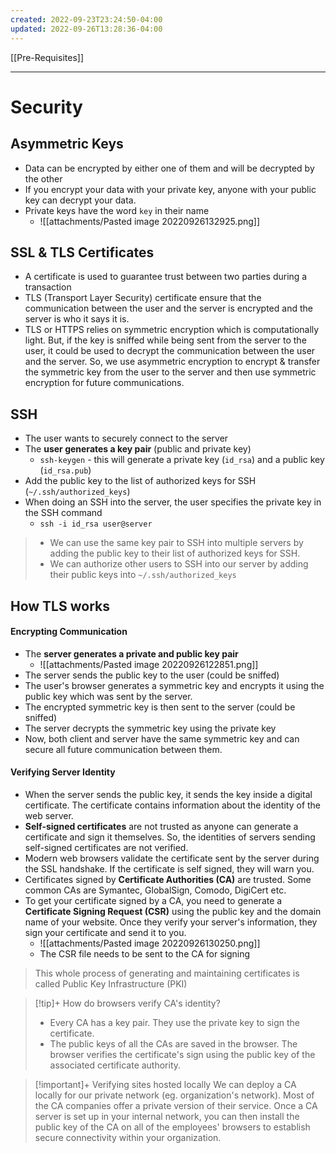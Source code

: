 ```yaml
---
created: 2022-09-23T23:24:50-04:00
updated: 2022-09-26T13:28:36-04:00
---
```

[[Pre-Requisites]]

---
# Security

##  Asymmetric Keys
- Data can be encrypted by either one of them and will be decrypted by the other
- If you encrypt your data with your private key, anyone with your public key can decrypt your data.
- Private keys have the word `key` in their name
	- ![[attachments/Pasted image 20220926132925.png]]

## SSL & TLS Certificates
- A certificate is used to guarantee trust between two parties during a transaction
- TLS (Transport Layer Security) certificate ensure that the communication between the user and the server is encrypted and the server is who it says it is.
- TLS or HTTPS relies on symmetric encryption which is computationally light. But, if the key is sniffed while being sent from the server to the user, it could be used to decrypt the communication between the user and the server. So, we use asymmetric encryption to encrypt & transfer the symmetric key from the user to the server and then use symmetric encryption for future communications.

## SSH
- The user wants to securely connect to the server
- The **user generates a key pair** (public and private key)
	- `ssh-keygen` - this will generate a private key (`id_rsa`) and a public key (`id_rsa.pub`)
- Add the public key to the list of authorized keys for SSH (`~/.ssh/authorized_keys`)
- When doing an SSH into the server, the user specifies the private key in the SSH command
	- `ssh -i id_rsa user@server`

> - We can use the same key pair to SSH into multiple servers by adding the public key to their list of authorized keys for SSH.
> - We can authorize other users to SSH into our server by adding their public keys into `~/.ssh/authorized_keys`

## How TLS works
#### Encrypting Communication
- The **server generates a private and public key pair**
	- ![[attachments/Pasted image 20220926122851.png]]
- The server sends the public key to the user (could be sniffed)
- The user's browser generates a symmetric key and encrypts it using the public key which was sent by the server.
- The encrypted symmetric key is then sent to the server (could be sniffed)
- The server decrypts the symmetric key using the private key
- Now, both client and server have the same symmetric key and can secure all future communication between them.

#### Verifying Server Identity
- When the server sends the public key, it sends the key inside a digital certificate. The certificate contains information about the identity of the web server. 
- **Self-signed certificates** are not trusted as anyone can generate a certificate and sign it themselves. So, the identities of servers sending self-signed certificates are not verified.
- Modern web browsers validate the certificate sent by the server during the SSL handshake. If the certificate is self signed, they will warn you.
- Certificates signed by **Certificate Authorities (CA)** are trusted. Some common CAs are Symantec, GlobalSign, Comodo, DigiCert etc.
- To get your certificate signed by a CA, you need to generate a **Certificate Signing Request (CSR)** using the public key and the domain name of your website. Once they verify your server's information, they sign your certificate and send it to you.
	- ![[attachments/Pasted image 20220926130250.png]]
	- The CSR file needs to be sent to the CA for signing

> This whole process of generating and maintaining certificates is called Public Key Infrastructure (PKI)

> [!tip]+ How do browsers verify CA's identity?
> - Every CA has a key pair. They use the private key to sign the certificate.
> - The public keys of all the CAs are saved in the browser. The browser verifies the certificate's sign using the public key of the associated  certificate authority.

> [!important]+ Verifying sites hosted locally
> We can deploy a CA locally for our private network (eg. organization's network). Most of the CA companies offer a private version of their service.
> Once a CA server is set up in your internal network, you can then install the public key of the CA on all of the employees' browsers to establish secure connectivity within your organization.